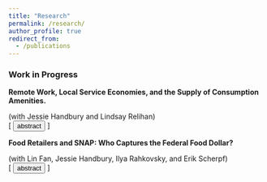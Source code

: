 ```yaml
---
title: "Research"
permalink: /research/
author_profile: true
redirect_from:
  - /publications
---
```

<script> function button(id) { var x = document.getElementById(id); var ids = ["abs1", "abs2"]; for(var i = 0; i < ids.length; i++) { var item = ids[i]; if (item != id) { document.getElementById(item).style.display = "none"; } else { if (x.style.display === "none") { x.style.display = "block" } else { x.style.display = "none"; } } } } </script>


### Work in Progress

<p style="margin-bottom:0"><b>Remote Work, Local Service Economies, and the Supply of Consumption Amenities.</b></p>
<p style="margin-bottom:0">(with Jessie Handbury and Lindsay Relihan)</p>
<div class="buttonbar">[
    <button class="button" onclick="button(&quot;abs1&quot;)">abstract</button>
  ]</div>
  <div class="popup" id="abs1" style="display:none;font-size:14px">
  Over the past two decades, the availability of non-tradable services has become an important feature explaining residential neighborhood choice and local economic performance. However, surprisingly little is known about the size of investments that are required to support a local service-based economy or how such investments affect the service demand of existing residents. This paper leverages the resorting of residential and employment locations induced by the widespread adoption of remote work following the COVID-19 pandemic to investigate how the supply of consumption amenities responds to changes in local density and demographics. We use credit card transactions to measure consumer expenditures and create a high-frequency panel of establishment openings and closures. We estimate both the elasticity of non-tradable service supply with respect to local customer density and the elasticity of non-tradable service demand with respect to establishment density. We use a model of retail demand to study the distributional effects of the growing suburbanization of consumption amenities in recent years. 
  </div>  


<p style="margin-bottom:0"><b>Food Retailers and SNAP: Who Captures the Federal Food Dollar?</b></p>
<p style="margin-bottom:0">(with Lin Fan, Jessie Handbury, Ilya Rahkovsky, and Erik Scherpf)</p>
<div class="buttonbar">[
    <button class="button" onclick="button(&quot;abs2&quot;)">abstract</button>
  ]</div>
  <div class="popup" id="abs2" style="display:none;font-size:14px">
SNAP benefits buy 14 cents of every dollar spent on food in U.S. supermarkets and are a large, volatile component of retail demand. However, the effect of SNAP on the prices charged by food retailers is far from clear; the only two studies examining this issue find opposite results. We use administrative data on SNAP transactions and scanner data on 	retail prices and household expenditures, along with state-level variation in the generosity of benefits along both the intensive and extensive margins that are plausibly exogenous to local macroeconomic trends. We find that prices tend to increase following an increase in the per-recipient generosity of SNAP benefits but decrease following an increase in the number of eligible households. We present a model of consumer store choice and retailer price-setting featuring travel costs and liquidity constraints that can rationalize these diverging price responses. We then test its predictions and estimate its key parameters to quantify the incidence and welfare effects of intensive and extensive margin program expansions, in terms of the surplus split by beneficiaries and retailers and their spillover effects on non-recipient households. 
  </div>





